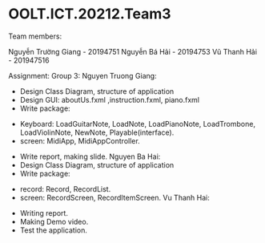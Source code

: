 # OOLT.ICT.20212.Team3

Team members:

Nguyễn Trường Giang - 20194751
Nguyễn Bá Hải - 20194753
Vũ Thanh Hải - 201947516

Assignment:
Group 3:
Nguyen Truong Giang:
-	Design Class Diagram, structure of application 
-	Design GUI: aboutUs.fxml ,instruction.fxml, piano.fxml  
-	Write package:
+ Keyboard: LoadGuitarNote, LoadNote, LoadPianoNote, LoadTrombone, LoadViolinNote, NewNote, Playable(interface).
+ screen: MidiApp, MidiAppController.
-	Write report, making slide.
Nguyen Ba Hai:
-	Design Class Diagram, structure of application
-	Write package:
+ record: Record, RecordList.
+ screen: RecordScreen, RecordItemScreen.
Vu Thanh Hai:
-	Writing report.
-	Making Demo video.
-	Test the application.



 
